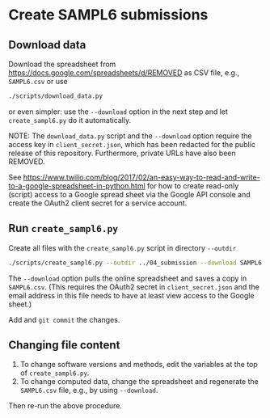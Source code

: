 # Create SAMPL6 submissions

## Download data

Download the spreadsheet from
https://docs.google.com/spreadsheets/d/REMOVED
as CSV file, e.g., `SAMPL6.csv` or use
```bash
./scripts/download_data.py
```
or even simpler: use the `--download` option in the next step and let
`create_sampl6.py` do it automatically.

NOTE: The `download_data.py` script and the `--download` option
require the access key in `client_secret.json`, which has been
redacted for the public release of this repository. Furthermore,
private URLs have also been REMOVED.

See
https://www.twilio.com/blog/2017/02/an-easy-way-to-read-and-write-to-a-google-spreadsheet-in-python.html
for how to create read-only (script) access to a Google spread sheet
via the Google API console and create the OAuth2 client secret for a
service account.

## Run `create_sampl6.py`

Create all files with the `create_sampl6.py` script in directory `--outdir` 
```bash
./scripts/create_sampl6.py --outdir ../04_submission --download SAMPL6.csv
```

The `--download` option pulls the online spreadsheet and saves a copy
in `SAMPL6.csv`. (This requires the OAuth2 secret in
`client_secret.json` and the email address in this file needs to have
at least view access to the Google sheet.)

Add and `git commit` the changes.

## Changing file content

1. To change software versions and methods, edit the variables at the
   top of `create_sampl6.py`.
2. To change computed data, change the spreadsheet and regenerate the
   `SAMPL6.csv` file, e.g., by using `--download`. 
   
Then re-run the above procedure.   



